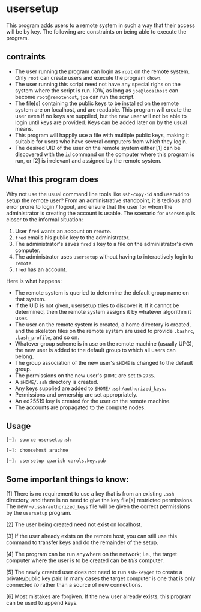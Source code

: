 # usersetup

This program adds users to a remote system in such a way that their
access will be by key. The following are constraints on being able to
execute the program.

## contraints

- The user running the program can login as `root` on the remote system.
    Only `root` can create users and execute the program `chown`.
- The user running this script need not have any special righs on the system where the script is run. IOW,
    as long as `joe@localhost` can become `root@remotehost`, `joe` can run the script.
- The file[s] containing the public keys to be installed on the remote
    system are on localhost, and are readable. This program will create the
    user even if no keys are supplied, but the new user will not be able
    to login until keys are provided. Keys can be added later on by the
    usual means.
- This program will happily use a file with multiple public keys, making
    it suitable for users who have several computers from which they login.
- The desired UID of the user on the remote system either [1] can be discovered
    with the `id` command on the computer where this program is run, or
    [2] is irrelevant and assigned by the remote system.

## What this program does

Why not use the usual command line tools like `ssh-copy-id` and `useradd`
to setup the remote user? From an administrative standpoint, it is tedious
and error prone to login / logout, and ensure that the user for whom
the administrator is creating the account is usable.  The scenario for
`usersetup` is closer to the informal situation:

1. User `fred` wants an account on `remote`.
2. `fred` emails his public key to the administrator.
3. The administrator's saves `fred`'s key to a file on the administrator's own computer.
4. The administrator uses `usersetup` without having to interactively login to `remote`.
5. `fred` has an account.

Here is what happens:

- The remote system is queried to determine the default group name on that system.
- If the UID is not given, usersetup tries to discover it. If it cannot be determined, then the remote system assigns it by whatever algorithm it uses.
- The user on the remote system is created, a home directory is created, and the skeleton files on the remote system are used to provide `.bashrc`, `.bash_profile`, and so on.
- Whatever group scheme is in use on the remote machine (usually UPG), the new user is added to the default group to which all users can belong.
- The group association of the new user's `$HOME` is changed to the default group.
- The permissions on the new user's `$HOME` are set to `2755`.
- A `$HOME/.ssh` directory is created.
- Any keys supplied are added to `$HOME/.ssh/authorized_keys`.
- Permissions and ownership are set appropriately.
- An ed25519 key is created for the user on the remote machine.
- The accounts are propagated to the compute nodes.


## Usage

```
[~]: source usersetup.sh

[~]: choosehost arachne

[~]: usersetup cparish carols.key.pub

```

## Some important things to know:

[1] There is no requirement to use a key that is from an existing `.ssh`
directory, and there is no need to give the key file[s] restricted
permissions. The new `~/.ssh/authorized_keys` file will be given the
correct permissions by the `usersetup` program.

[2] The user being created need not exist on localhost.

[3] If the user already exists on the remote host, you can still use
this command to transfer keys and do the remainder of the setup.

[4] The program can be run anywhere on the network; i.e., the target
computer where the user is to be created can be *this* computer.

[5] The newly created user does not need to run `ssh-keygen` to create
a private/public key pair. In many cases the target computer is one that
is only connected *to* rather than a source of new connections.

[6] Most mistakes are forgiven. If the new user already exists, this program
can be used to append keys.

